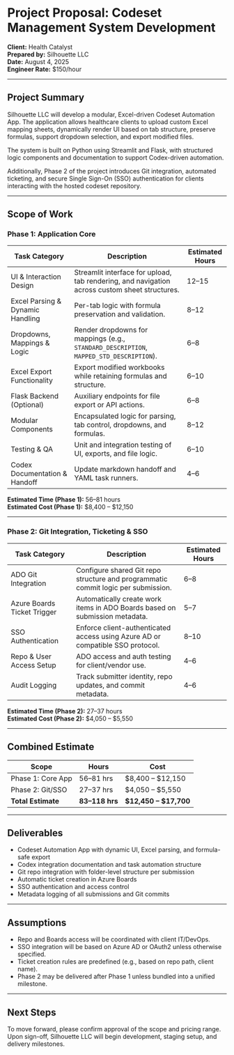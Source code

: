 # Project Proposal: Codeset Management System Development

**Client:** Health Catalyst  
**Prepared by:** Silhouette LLC  
**Date:** August 4, 2025  
**Engineer Rate:** $150/hour

---

## Project Summary

Silhouette LLC will develop a modular, Excel-driven Codeset Automation App. The application allows healthcare clients to upload custom Excel mapping sheets, dynamically render UI based on tab structure, preserve formulas, support dropdown selection, and export modified files.

The system is built on Python using Streamlit and Flask, with structured logic components and documentation to support Codex-driven automation.

Additionally, Phase 2 of the project introduces Git integration, automated ticketing, and secure Single Sign-On (SSO) authentication for clients interacting with the hosted codeset repository.

---

## Scope of Work

### Phase 1: Application Core

| Task Category | Description | Estimated Hours |
|---------------|-------------|-----------------|
| UI & Interaction Design | Streamlit interface for upload, tab rendering, and navigation across custom sheet structures. | 12–15 |
| Excel Parsing & Dynamic Handling | Per-tab logic with formula preservation and validation. | 8–12 |
| Dropdowns, Mappings & Logic | Render dropdowns for mappings (e.g., `STANDARD_DESCRIPTION`, `MAPPED_STD_DESCRIPTION`). | 6–8 |
| Excel Export Functionality | Export modified workbooks while retaining formulas and structure. | 6–10 |
| Flask Backend (Optional) | Auxiliary endpoints for file export or API actions. | 6–8 |
| Modular Components | Encapsulated logic for parsing, tab control, dropdowns, and formulas. | 8–12 |
| Testing & QA | Unit and integration testing of UI, exports, and file logic. | 6–10 |
| Codex Documentation & Handoff | Update markdown handoff and YAML task runners. | 4–6 |

**Estimated Time (Phase 1):** 56–81 hours  
**Estimated Cost (Phase 1):** $8,400 – $12,150

---

### Phase 2: Git Integration, Ticketing & SSO

| Task Category | Description | Estimated Hours |
|---------------|-------------|-----------------|
| ADO Git Integration | Configure shared Git repo structure and programmatic commit logic per submission. | 6–8 |
| Azure Boards Ticket Trigger | Automatically create work items in ADO Boards based on submission metadata. | 5–7 |
| SSO Authentication | Enforce client-authenticated access using Azure AD or compatible SSO protocol. | 8–10 |
| Repo & User Access Setup | ADO access and auth testing for client/vendor use. | 4–6 |
| Audit Logging | Track submitter identity, repo updates, and commit metadata. | 4–6 |

**Estimated Time (Phase 2):** 27–37 hours  
**Estimated Cost (Phase 2):** $4,050 – $5,550

---

## Combined Estimate

| Scope | Hours | Cost |
|-------|--------|------|
| Phase 1: Core App | 56–81 hrs | $8,400 – $12,150 |
| Phase 2: Git/SSO | 27–37 hrs | $4,050 – $5,550 |
| **Total Estimate** | **83–118 hrs** | **$12,450 – $17,700** |

---

## Deliverables

- Codeset Automation App with dynamic UI, Excel parsing, and formula-safe export
- Codex integration documentation and task automation structure
- Git repo integration with folder-level structure per submission
- Automatic ticket creation in Azure Boards
- SSO authentication and access control
- Metadata logging of all submissions and Git commits

---

## Assumptions

- Repo and Boards access will be coordinated with client IT/DevOps.
- SSO integration will be based on Azure AD or OAuth2 unless otherwise specified.
- Ticket creation rules are predefined (e.g., based on repo path, client name).
- Phase 2 may be delivered after Phase 1 unless bundled into a unified milestone.

---

## Next Steps

To move forward, please confirm approval of the scope and pricing range. Upon sign-off, Silhouette LLC will begin development, staging setup, and delivery milestones.
